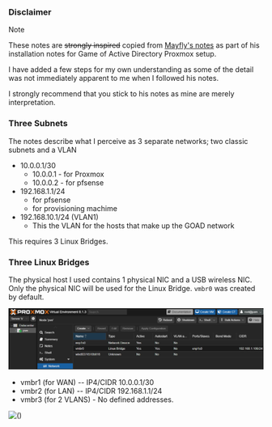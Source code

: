 ### Disclaimer

> [!NOTE]
> These notes are ~~strongly inspired~~ copied from [Mayfly's notes](https://mayfly277.github.io/posts/GOAD-on-proxmox-part1-install/#prepare-for-pfsense) as part of his installation notes for Game of Active Directory Proxmox setup. 
> 
> I have added a few steps for my own understanding as some of the detail was not immediately apparent to me when I followed his notes.
> 
> I strongly recommend that you stick to his notes as mine are merely interpretation.

### Three Subnets

The notes describe what I perceive as 3 separate networks; two classic subnets and a VLAN

- 10.0.0.1/30
   - 10.0.0.1 - for Proxmox
   - 10.0.0.2 - for pfsense
- 192.168.1.1/24
   - for pfsense
   - for provisioning machime
- 192.168.10.1/24 (VLAN1)
   - This the VLAN for the hosts that make up the GOAD network

This requires 3 Linux Bridges.
### Three Linux Bridges

The physical host I used contains  1 physical NIC and a USB wireless NIC. Only the physical NIC will be used for the Linux Bridge. `vmbr0` was created by default.

![Initial Linux Bridges](https://raw.githubusercontent.com/quincyntuli/pfsense/main/img/initial-linux-bridge.png)

- vmbr1 (for WAN) -- IP4/CIDR 10.0.0.1/30
- vmbr2 (for LAN)  --  IP4/CIDR 192.168.1.1/24
- vmbr3 (for 2 VLANS) - No defined addresses.


![()](https://github.com/quincyntuli/pfsense/raw/main/mp4/output-1m.webp)



